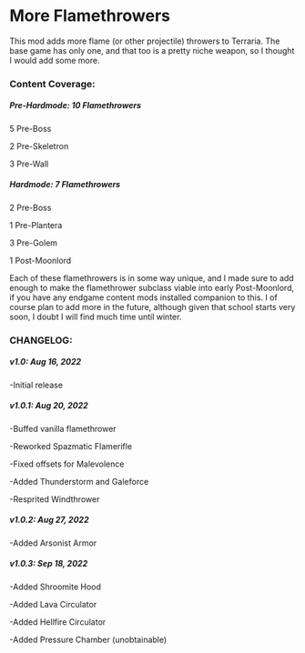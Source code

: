 # More Flamethrowers
This mod adds more flame (or other projectile) throwers to Terraria. The base game has only one, and that too is a pretty niche weapon, so I thought I would add some more.

### Content Coverage:

##### Pre-Hardmode: 10 Flamethrowers
5 Pre-Boss

2 Pre-Skeletron

3 Pre-Wall

##### Hardmode: 7 Flamethrowers

2 Pre-Boss

1 Pre-Plantera

3 Pre-Golem

1 Post-Moonlord

Each of these flamethrowers is in some way unique, and I made sure to add enough to make the flamethrower subclass viable into early Post-Moonlord, if you have any endgame content mods installed companion to this. I of course plan to add more in the future, although given that school starts very soon, I doubt I will find much time until winter.

### CHANGELOG:

##### v1.0: Aug 16, 2022

-Initial release

##### v1.0.1: Aug 20, 2022

-Buffed vanilla flamethrower

-Reworked Spazmatic Flamerifle

-Fixed offsets for Malevolence

-Added Thunderstorm and Galeforce

-Resprited Windthrower

##### v1.0.2: Aug 27, 2022

-Added Arsonist Armor

##### v1.0.3: Sep 18, 2022

-Added Shroomite Hood

-Added Lava Circulator

-Added Hellfire Circulator

-Added Pressure Chamber (unobtainable)
